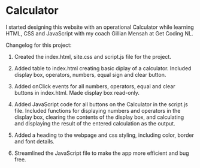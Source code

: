 # Calculator

I started designing this website with an operational Calculator while learning HTML, CSS and JavaScript with my coach Gillian Mensah at Get Coding NL.

Changelog for this project:

1. Created the index.html, site.css and script.js file for the project.

2. Added table to index.html creating basic diplay of a calculator. Included display box, operators, numbers, equal sign and clear button.

3. Added onClick events for all numbers, operators, equal and clear buttons in index.html. Made display box read-only.

4. Added JavaScript code for all buttons on the Calculator in the script.js file. Included functions for displaying numbers and operators in the display box, clearing the contents of the display box, and calculating and displaying the result of the entered calculation as the output.

5. Added a heading to the webpage and css styling, including color, border and font details.

6. Streamlined the JavaScript file to make the app more efficient and bug free.
